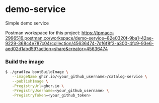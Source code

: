 # demo-service
Simple demo service

Postman workspace for this project: https://tpmacc-2996516.postman.co/workspace/demo-service~82e0320f-9ba1-42ae-9229-368c4e787c04/collection/45636474-7df6f8f3-a300-4fc9-93e6-aed02d1abd59?action=share&creator=45636474

### Build the image
```bash
$ ./gradlew bootBuildImage \
   --imageName ghcr.io/<your_github_username>/catalog-service \
   --publishImage \
   -PregistryUrl=ghcr.io \
   -PregistryUsername=<your_github_username> \
   -PregistryToken=<your_github_token>
```